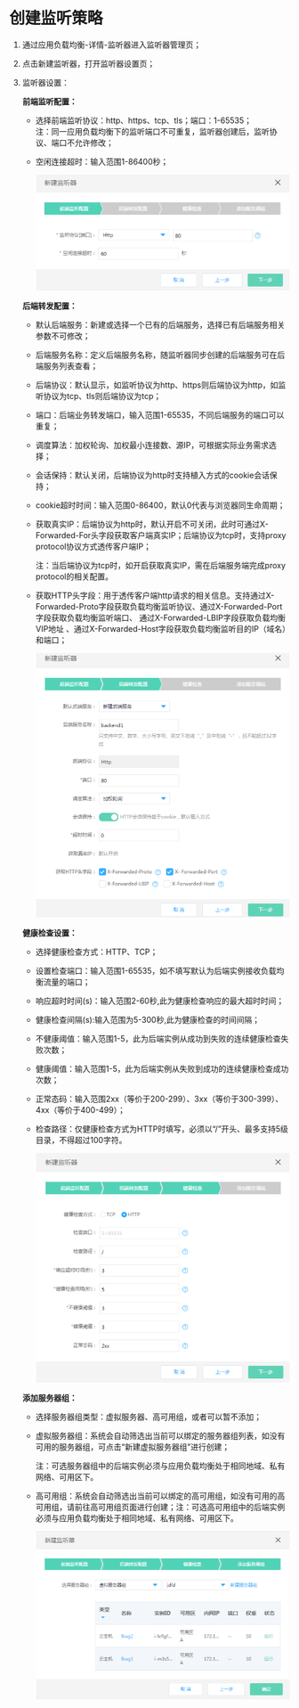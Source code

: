# 创建监听策略

1. 通过应用负载均衡-详情-监听器进入监听器管理页；

2. 点击新建监听器，打开监听器设置页；

3. 监听器设置：
	
	**前端监听配置：**
	
	- 选择前端监听协议：http、https、tcp、tls；端口：1-65535；	
		注：同一应用负载均衡下的监听端口不可重复，监听器创建后，监听协议、端口不允许修改；	
	- 空闲连接超时：输入范围1-86400秒；

		![ALB前端监听配置](../../../../image/Networking/ALB/ALB-022.png)

	**后端转发配置：**

	- 默认后端服务：新建或选择一个已有的后端服务，选择已有后端服务相关参数不可修改；
	
	- 后端服务名称：定义后端服务名称，随监听器同步创建的后端服务可在后端服务列表查看；	
	
	- 后端协议：默认显示，如监听协议为http、https则后端协议为http，如监听协议为tcp、tls则后端协议为tcp；
	
	- 端口：后端业务转发端口，输入范围1-65535，不同后端服务的端口可以重复；
	
	- 调度算法：加权轮询、加权最小连接数、源IP，可根据实际业务需求选择；
	
	- 会话保持：默认关闭，后端协议为http时支持植入方式的cookie会话保持；	
	
	- cookie超时时间：输入范围0-86400，默认0代表与浏览器同生命周期；	
	
	- 获取真实IP：后端协议为http时，默认开启不可关闭，此时可通过X-Forwarded-For头字段获取客户端真实IP；后端协议为tcp时，支持proxy protocol协议方式透传客户端IP；
	
		注：当后端协议为tcp时，如开启获取真实IP，需在后端服务端完成proxy protocol的相关配置。
		
	- 获取HTTP头字段：用于透传客户端http请求的相关信息。支持通过X-Forwarded-Proto字段获取负载均衡监听协议、通过X-Forwarded-Port字段获取负载均衡监听端口、 通过X-Forwarded-LBIP字段获取负载均衡VIP地址 、通过X-Forwarded-Host字段获取负载均衡监听目的IP（域名）和端口；

		![ALB后端转发配置](../../../../image/Networking/ALB/ALB-023.png)	

	**健康检查设置：**

	- 选择健康检查方式：HTTP、TCP；
	
	- 设置检查端口：输入范围1-65535，如不填写默认为后端实例接收负载均衡流量的端口；
	
	- 响应超时时间(s)：输入范围2-60秒,此为健康检查响应的最大超时时间；
	
	- 健康检查间隔(s):输入范围为5-300秒,此为健康检查的时间间隔；
	
	- 不健康阈值：输入范围1-5，此为后端实例从成功到失败的连续健康检查失败次数；
	
	- 健康阈值：输入范围1-5，此为后端实例从失败到成功的连续健康检查成功次数；
	
	- 正常态码：输入范围2xx（等价于200-299）、3xx（等价于300-399）、4xx（等价于400-499）；
	
	- 检查路径：仅健康检查方式为HTTP时填写，必须以“/”开头、最多支持5级目录，不得超过100字符。

		![ALB健康检查设置](../../../../image/Networking/ALB/ALB-024.png)

	**添加服务器组：**

	- 选择服务器组类型：虚拟服务器、高可用组，或者可以暂不添加；
	
	- 虚拟服务器组：系统会自动筛选出当前可以绑定的服务器组列表，如没有可用的服务器组，可点击“新建虚拟服务器组”进行创建；	
	
		注：可选服务器组中的后端实例必须与应用负载均衡处于相同地域、私有网络、可用区下。

	- 高可用组：系统会自动筛选出当前可以绑定的高可用组，如没有可用的高可用组，请前往高可用组页面进行创建；注：可选高可用组中的后端实例必须与应用负载均衡处于相同地域、私有网络、可用区下。

		![ALB添加服务器组](../../../../image/Networking/ALB/ALB-025.png)
